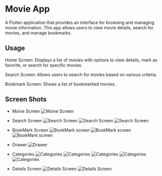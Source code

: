# Movie App

A Flutter application that provides an interface for browsing and managing movie information. This app allows users to view movie details, search for movies, and manage bookmarks.

## Usage

Home Screen: Displays a list of movies with options to view details, mark as favorite, or search for specific movies.

Search Screen: Allows users to search for movies based on various criteria.

Bookmark Screen: Shows a list of bookmarked movies.

## Screen Shots

- Moive Screen
![Moive Screen](screenshots/movie.png)

- Search Screen
![Search Screen](screenshots/s1.png)
![Search Screen](screenshots/s2.png)
![Search Screen](screenshots/s3.png)

- BookMark Screen
![BookMark screen](screenshots/b1.png)
![BookMark screen](screenshots/b2.png)
![BookMark screen](screenshots/b3.png)

- Drawer
![Drawer](screenshots/d1.png)

- Categories
![Categories](screenshots/c1.png)
![Categories](screenshots/c2.png)
![Categories](screenshots/c3.png)
![Categories](screenshots/c4.png)
![Categories](screenshots/c5.png)

- Details Screen
![Details Screen](screenshots/details1.png)
![Details Screen](screenshots/details2.png)
